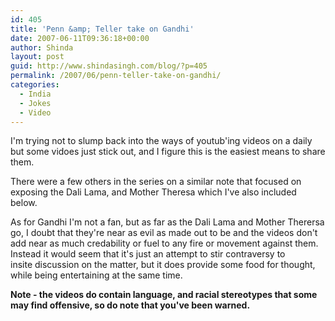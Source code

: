 ```yaml
---
id: 405
title: 'Penn &amp; Teller take on Gandhi'
date: 2007-06-11T09:36:18+00:00
author: Shinda
layout: post
guid: http://www.shindasingh.com/blog/?p=405
permalink: /2007/06/penn-teller-take-on-gandhi/
categories:
  - India
  - Jokes
  - Video
---
```

I'm trying not to slump back into the ways of youtub'ing videos on a daily but some vidoes just stick out, and I figure this is the easiest means to share them. 

<p align="center">
</p>

<p align="left">
  There were a few others in the series on a similar note that focused on exposing the Dali Lama, and Mother Theresa which I've also included below.
</p>

<p align="left">
  As for Gandhi I'm not a fan, but as far as the&nbsp;Dali Lama and Mother Therersa go, I doubt that they're near as evil as made out to be and the videos don't add near as much credability or fuel to any fire or movement against them. Instead it would seem that it's just an attempt to stir contraversy&nbsp;to insite&nbsp;discussion on the matter,&nbsp;but&nbsp;it does provide some food for thought, while being entertaining at the same time.
</p>

<p align="left">
  <strong>Note - the videos do&nbsp;contain language, and racial stereotypes&nbsp;that&nbsp;some may find offensive, so do note that you've been warned.</strong>
</p>

<p align="center">
</p>

<p align="center">
</p>